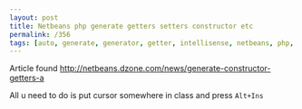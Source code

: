 ```yaml
---
layout: post
title: Netbeans php generate getters setters constructor etc
permalink: /356
tags: [auto, generate, generator, getter, intellisense, netbeans, php, setter]
---
```


Article found <http://netbeans.dzone.com/news/generate-constructor-getters-a>

All u need to do is put cursor somewhere in class and press `Alt+Ins`

